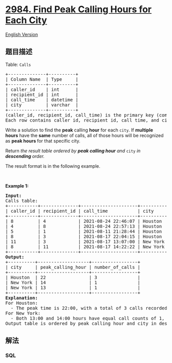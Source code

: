 # [2984. Find Peak Calling Hours for Each City](https://leetcode.cn/problems/find-peak-calling-hours-for-each-city)

[English Version](/solution/2900-2999/2984.Find%20Peak%20Calling%20Hours%20for%20Each%20City/README_EN.md)

## 题目描述

<!-- 这里写题目描述 -->

<p>Table: <code>Calls</code></p>

<pre>
+--------------+----------+
| Column Name  | Type     |
+--------------+----------+
| caller_id    | int      |
| recipient_id | int      |
| call_time    | datetime |
| city         | varchar  |
+--------------+----------+
(caller_id, recipient_id, call_time) is the primary key (combination of columns with unique values) for this table.
Each row contains caller id, recipient id, call time, and city.
</pre>

<p>Write a solution to find the <strong>peak</strong> calling <strong>hour</strong> for each <code>city</code>. If <strong>multiple hours</strong> have the <strong>same</strong> number of calls, all of those hours will be recognized as <strong>peak hours </strong>for that specific city.</p>

<p>Return <em>the result table ordered by <strong>peak calling hour</strong> and </em><code>city</code><em> in <strong>descending</strong></em><em><strong> </strong>order.</em></p>

<p>The result format is in the following example.</p>

<p>&nbsp;</p>
<p><strong class="example">Example 1:</strong></p>

<pre>
<strong>Input:</strong> 
Calls table:
+-----------+--------------+---------------------+----------+
| caller_id | recipient_id | call_time           | city     |
+-----------+--------------+---------------------+----------+
| 8         | 4            | 2021-08-24 22:46:07 | Houston  |
| 4         | 8            | 2021-08-24 22:57:13 | Houston  |  
| 5         | 1            | 2021-08-11 21:28:44 | Houston  |  
| 8         | 3            | 2021-08-17 22:04:15 | Houston  |
| 11        | 3            | 2021-08-17 13:07:00 | New York |
| 8         | 11           | 2021-08-17 14:22:22 | New York |
+-----------+--------------+---------------------+----------+
<strong>Output:</strong> 
+----------+-------------------+-----------------+
| city     | peak_calling_hour | number_of_calls |
+----------+-------------------+-----------------+
| Houston  | 22                | 3               |
| New York | 14                | 1               |
| New York | 13                | 1               |
+----------+-------------------+-----------------+
<strong>Explanation:</strong> 
For Houston:
  - The peak time is 22:00, with a total of 3 calls recorded. 
For New York:
  - Both 13:00 and 14:00 hours have equal call counts of 1, so both times are considered peak hours.
Output table is ordered by peak_calling_hour and city in descending order.</pre>

## 解法

<!-- 这里可写通用的实现逻辑 -->

<!-- tabs:start -->

### **SQL**

<!-- 这里可写当前语言的特殊实现逻辑 -->

```sql

```

<!-- tabs:end -->
